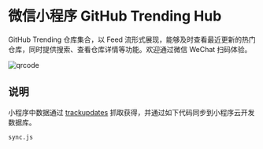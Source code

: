 # 微信小程序 GitHub Trending Hub

GitHub Trending 仓库集合，以 Feed 流形式展现，能够及时查看最近更新的热门仓库，同时提供搜索、查看仓库详情等功能。欢迎通过微信 WeChat 扫码体验。

![qrcode](https://raw.githubusercontent.com/ZhuPeng/mp-githubtrending/master/image/qrcode.jpg)

## 说明
小程序中数据通过 [trackupdates](https://github.com/ZhuPeng/trackupdates) 抓取获得，并通过如下代码同步到小程序云开发数据库。
```
sync.js
```